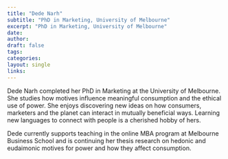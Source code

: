 ```yaml
---
title: "Dede Narh"
subtitle: "PhD in Marketing, University of Melbourne"
excerpt: "PhD in Marketing, University of Melbourne"
date: 
author:
draft: false
tags:
categories:
layout: single
links:
---
```


Dede Narh completed her PhD in Marketing at the University of Melbourne. She studies how motives influence meaningful consumption and the ethical use of power. She enjoys discovering new ideas on how consumers, marketers and the planet can interact in mutually beneficial ways. Learning new languages to connect with people is a cherished hobby of hers. 

Dede currently supports teaching in the online MBA program at Melbourne Business School and is continuing her thesis research on hedonic and eudaimonic motives for power and how they affect consumption.
